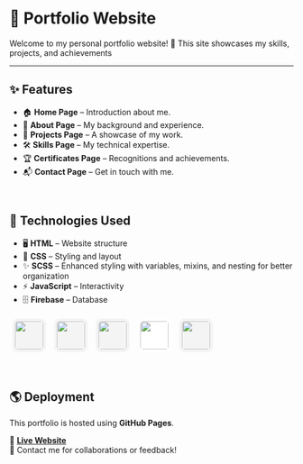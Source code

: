 # 🌟 Portfolio Website

Welcome to my personal portfolio website! 🚀 This site showcases my skills, projects, and achievements

---

## ✨ Features

- 🏠 **Home Page** – Introduction about me.
- 📖 **About Page** – My background and experience.
- 💼 **Projects Page** – A showcase of my work.
- 🛠 **Skills Page** – My technical expertise.
- 🏆 **Certificates Page** – Recognitions and achievements.
- 📬 **Contact Page** – Get in touch with me.

<br>

## 🚀 Technologies Used

- 🖥 **HTML** – Website structure
- 🎨 **CSS** – Styling and layout
- ✨ **SCSS** – Enhanced styling with variables, mixins, and nesting for better organization
- ⚡ **JavaScript** – Interactivity
- 🗄 **Firebase** – Database
<p align="left">
   <img src="https://cdn.jsdelivr.net/gh/devicons/devicon/icons/html5/html5-original.svg" height="50" width="50" style="border-radius:10px; padding:5px; margin:5px; background:#f4f4f4"/>
  <img src="https://cdn.jsdelivr.net/gh/devicons/devicon/icons/css3/css3-original.svg" height="50" width="50" style="border-radius:10px; padding:5px; margin:5px; background:#f4f4f4"/>
  <img src="https://cdn.jsdelivr.net/gh/devicons/devicon/icons/sass/sass-original.svg" height="50" width="50" style="border-radius:10px; padding:5px; margin:5px; background:#f4f4f4"/>
  <img src="https://commons.wikimedia.org/wiki/Special:FilePath/Unofficial_JavaScript_logo_2.svg" height="50" width="50" style="border-radius:10px; padding:5px; margin:5px; background:#ffffff"/>
  <img src="https://cdn.jsdelivr.net/gh/devicons/devicon/icons/firebase/firebase-plain.svg" height="50" width="50" style="border-radius:10px; padding:5px; margin:5px; background:#f4f4f4"/>
</p>


<br>

## 🌎 Deployment

This portfolio is hosted using **GitHub Pages**.

🔗 [**Live Website**](https://kawyawarnasuriya.github.io/portfolio/)  
📩 Contact me for collaborations or feedback!



